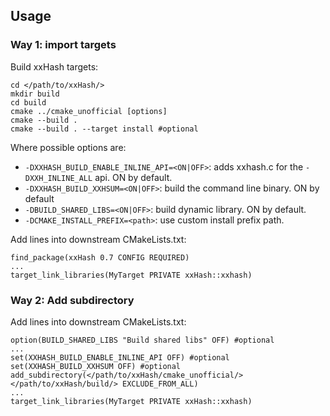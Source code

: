 
## Usage

### Way 1: import targets
Build xxHash targets:

    cd </path/to/xxHash/>
    mkdir build
    cd build
    cmake ../cmake_unofficial [options]
    cmake --build .
    cmake --build . --target install #optional

Where possible options are:
- `-DXXHASH_BUILD_ENABLE_INLINE_API=<ON|OFF>`: adds xxhash.c for the `-DXXH_INLINE_ALL` api. ON by default.
- `-DXXHASH_BUILD_XXHSUM=<ON|OFF>`: build the command line binary. ON by default
- `-DBUILD_SHARED_LIBS=<ON|OFF>`: build dynamic library. ON by default.
- `-DCMAKE_INSTALL_PREFIX=<path>`: use custom install prefix path.

Add lines into downstream CMakeLists.txt:

    find_package(xxHash 0.7 CONFIG REQUIRED)
    ...
    target_link_libraries(MyTarget PRIVATE xxHash::xxhash)

### Way 2: Add subdirectory
Add lines into downstream CMakeLists.txt:

    option(BUILD_SHARED_LIBS "Build shared libs" OFF) #optional
    ...
    set(XXHASH_BUILD_ENABLE_INLINE_API OFF) #optional
    set(XXHASH_BUILD_XXHSUM OFF) #optional
    add_subdirectory(</path/to/xxHash/cmake_unofficial/> </path/to/xxHash/build/> EXCLUDE_FROM_ALL)
    ...
    target_link_libraries(MyTarget PRIVATE xxHash::xxhash)

